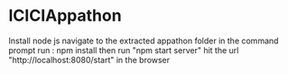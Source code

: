 # ICICIAppathon
Install node js
navigate to the extracted appathon folder
in the command prompt run : npm install
then run "npm start server"
hit the url "http://localhost:8080/start" in the browser
